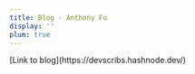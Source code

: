 ```yaml
---
title: Blog - Anthony Fu
display: ''
plum: true
---
```


<SubNav /> 
[Link to blog](https://devscribs.hashnode.dev/)
<!-- <ListPosts only-date type="blog" /> -->
